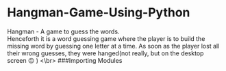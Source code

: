 # Hangman-Game-Using-Python
Hangman - A game to guess the words. </br>
Henceforth it is a word guessing game where the player is to build the missing word by guessing one letter at a time. As soon as the player lost all their wrong guesses, they were hanged(not really, but on the desktop screen 😉 ) <\br>
###Importing Modules

